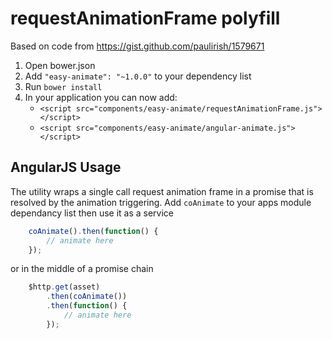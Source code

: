 # requestAnimationFrame polyfill

Based on code from https://gist.github.com/paulirish/1579671

1. Open bower.json
2. Add `"easy-animate": "~1.0.0"` to your dependency list
3. Run `bower install`
4. In your application you can now add:
   * `<script src="components/easy-animate/requestAnimationFrame.js"></script>`
   * `<script src="components/easy-animate/angular-animate.js"></script>`


## AngularJS Usage

The utility wraps a single call request animation frame in a promise that is resolved by the animation triggering.
Add `coAnimate` to your apps module dependancy list then use it as a service

```javascript
    coAnimate().then(function() {
        // animate here
    });
```

or in the middle of a promise chain

```javascript
    $http.get(asset)
        .then(coAnimate())
        .then(function() {
            // animate here
        });
```

